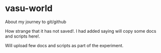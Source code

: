 # vasu-world
About my journey to git/github

How strange that it has not saved!. I had added saying will copy some docs and scripts here!.

Will upload few docs and scripts as part of the experiment.

